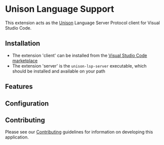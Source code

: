 # Unison Language Support

This extension acts as the [Unison](https://www.unisonweb.org/) Language Server Protocol client for Visual Studio Code.

## Installation

* The extension 'client' can be installed from the [Visual Studio Code marketplace](https://marketplace.visualstudio.com/vscode)
* The extension 'server' is the `unison-lsp-server` executable, which should be installed and available on your path

## Features

## Configuration

## Contributing

Please see our [Contributing](CONTRIBUTING.md) guidelines for information on developing this application.

